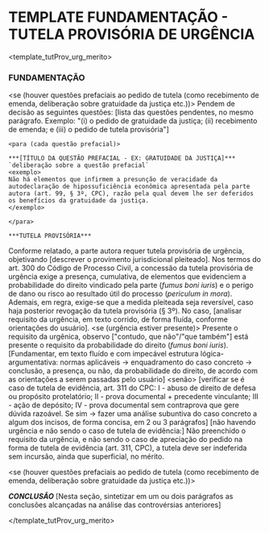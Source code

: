# TEMPLATE FUNDAMENTAÇÃO - TUTELA PROVISÓRIA DE URGÊNCIA

<template_tutProv_urg_merito>

### FUNDAMENTAÇÃO

<se (houver questões prefaciais ao pedido de tutela (como recebimento de emenda, deliberação sobre gratuidade da justiça etc.))>
    Pendem de decisão as seguintes questões: [lista das questões pendentes, no mesmo parágrafo. Exemplo: "(i) o pedido de gratuidade da justiça; (ii) recebimento de emenda; e (iii) o pedido de tutela provisória"]

    <para (cada questão prefacial)>

    ***[TÍTULO DA QUESTÃO PREFACIAL - EX: GRATUIDADE DA JUSTIÇA]***
    `deliberação sobre a questão prefacial`
    <exemplo>
    Não há elementos que infirmem a presunção de veracidade da autodeclaração de hipossuficiência econômica apresentada pela parte autora (art. 99, § 3º, CPC), razão pela qual devem lhe ser deferidos os benefícios da gratuidade da justiça.
    </exemplo>

    </para>

    ***TUTELA PROVISÓRIA***
</se>

Conforme relatado, a parte autora requer tutela provisória de urgência, objetivando [descrever o provimento jurisdicional pleiteado].
Nos termos do art. 300 do Código de Processo Civil, a concessão da tutela provisória de urgência exige a presença, cumulativa, de elementos que evidenciem a probabilidade do direito vindicado pela parte (*fumus boni iuris*) e o perigo de dano ou risco ao resultado útil do processo (*periculum in mora*). Ademais, em regra, exige-se que a medida pleiteada seja reversível, caso haja posterior revogação da tutela provisória (§ 3º).
No caso, [analisar requisito da urgência, em texto corrido, de forma fluída, conforme orientações do usuário].
<se (urgência estiver presente)>
Presente o requisito da urgênica, observo ["contudo, que não"/"que também"] está presente o requisito da probabilidade do direito (*fumus boni iuris*).
[Fundamentar, em texto fluído e com impecável estrutura lógica-argumentativa: normas aplicáveis → enquadramento do caso concreto → conclusão, a presença, ou não, da probabilidade do direito, de acordo com as orientações a serem passadas pelo usuário]
<senão>
[verificar se é caso de tutela de evidência, art. 311 do CPC: I - abuso de direito de defesa ou propósito protelatório; II - prova documental + precedente vinculante; III - ação de depósito; IV - prova documental sem contraprova que gere dúvida razoável. Se sim → fazer uma análise subuntiva do caso concreto a algum dos incisos, de forma concisa, em 2 ou 3 parágrafos]
[não havendo urgência e não sendo o caso de tutela de evidência:]
Não preenchido o requisito da urgência, e não sendo o caso de apreciação do pedido na forma de tutela de evidência (art. 311, CPC), a tutela deve ser indeferida sem incursão, ainda que superficial, no mérito.
</se>

<se (houver questões prefaciais ao pedido de tutela (como recebimento de emenda, deliberação sobre gratuidade da justiça etc.))>

***CONCLUSÃO***
[Nesta seção, sintetizar em um ou dois parágrafos as conclusões alcançadas na análise das controvérsias anteriores]
</se>

</template_tutProv_urg_merito>